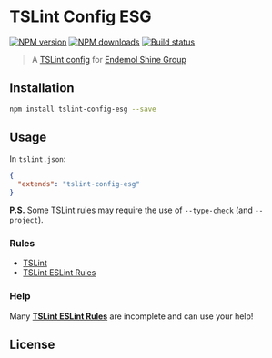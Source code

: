 # TSLint Config ESG

[![NPM version][npm-image]][npm-url]
[![NPM downloads][downloads-image]][downloads-url]
[![Build status][travis-image]][travis-url]

> A [TSLint config](https://palantir.github.io/tslint/usage/tslint-json/) for [Endemol Shine Group](http://endemolshinegroup.com/)

## Installation

```sh
npm install tslint-config-esg --save
```

## Usage

In `tslint.json`:

```json
{
  "extends": "tslint-config-esg"
}
```

**P.S.** Some TSLint rules may require the use of `--type-check` (and `--project`).

### Rules

* [TSLint](https://www.npmjs.com/package/tslint)
* [TSLint ESLint Rules](https://www.npmjs.com/package/tslint-eslint-rules)

### Help

Many [**TSLint ESLint Rules**](https://github.com/buzinas/tslint-eslint-rules#rules-copied-from-the-eslint-website) are incomplete and can use your help!

## License

[npm-image]: https://img.shields.io/npm/v/tslint-config-esg.svg?style=flat
[npm-url]: https://npmjs.org/package/tslint-config-esg
[downloads-image]: https://img.shields.io/npm/dm/tslint-config-esg.svg?style=flat
[downloads-url]: https://npmjs.org/package/tslint-config-esg
[travis-image]: https://img.shields.io/travis/EndemolShineGroup/tslint-config-esg.svg?style=flat
[travis-url]: https://travis-ci.org/EndemolShineGroup/tslint-config-esg
